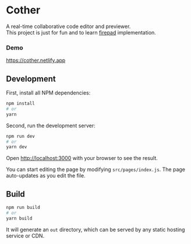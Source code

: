 # Cother
A real-time collaborative code editor and previewer.  
This project is just for fun and to learn [firepad](https://github.com/firebase/firepad) implementation.

### Demo
https://cother.netlify.app

## Development

First, install all NPM dependencies:

```bash
npm install
# or
yarn
```

Second, run the development server:

```bash
npm run dev
# or
yarn dev
```

Open [http://localhost:3000](http://localhost:3000) with your browser to see the result.

You can start editing the page by modifying `src/pages/index.js`. The page auto-updates as you edit the file.

## Build

```bash
npm run build
# or
yarn build
```

It will generate an `out` directory, which can be served by any static hosting service or CDN.
